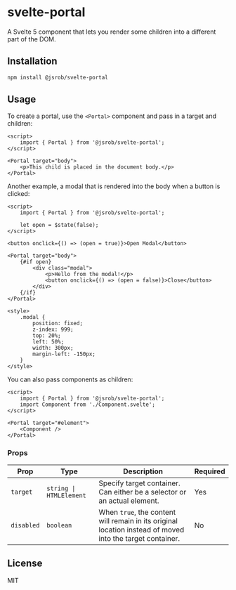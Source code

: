 # svelte-portal

A Svelte 5 component that lets you render some children into a different part of the DOM.

## Installation

```bash
npm install @jsrob/svelte-portal
```

## Usage

To create a portal, use the `<Portal>` component and pass in a target and children:

```svelte
<script>
	import { Portal } from '@jsrob/svelte-portal';
</script>

<Portal target="body">
	<p>This child is placed in the document body.</p>
</Portal>
```

Another example, a modal that is rendered into the body when a button is clicked:

```svelte
<script>
	import { Portal } from '@jsrob/svelte-portal';

	let open = $state(false);
</script>

<button onclick={() => (open = true)}>Open Modal</button>

<Portal target="body">
	{#if open}
		<div class="modal">
			<p>Hello from the modal!</p>
			<button onclick={() => (open = false)}>Close</button>
		</div>
	{/if}
</Portal>

<style>
	.modal {
		position: fixed;
		z-index: 999;
		top: 20%;
		left: 50%;
		width: 300px;
		margin-left: -150px;
	}
</style>
```

You can also pass components as children:

```svelte
<script>
	import { Portal } from '@jsrob/svelte-portal';
	import Component from './Component.svelte';
</script>

<Portal target="#element">
	<Component />
</Portal>
```

### Props

| Prop       | Type                    | Description                                                                                               | Required |
| ---------- | ----------------------- | --------------------------------------------------------------------------------------------------------- | -------- |
| `target`   | `string \| HTMLElement` | Specify target container. Can either be a selector or an actual element.                                  | Yes      |
| `disabled` | `boolean`               | When `true`, the content will remain in its original location instead of moved into the target container. | No       |

## License

MIT
